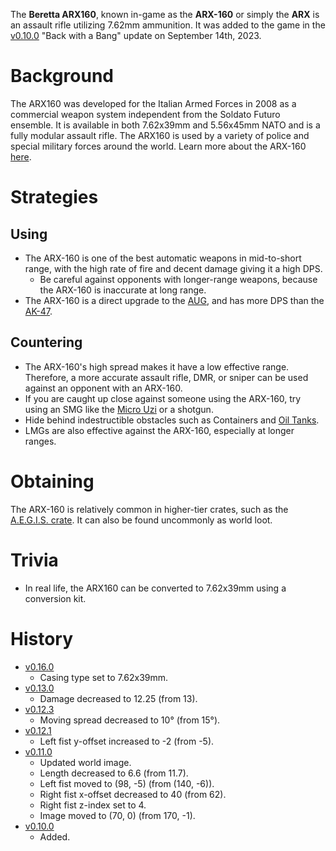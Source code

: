 The **Beretta ARX160**, known in-game as the **ARX-160** or simply the **ARX** is an assault rifle utilizing 7.62mm ammunition. It was added to the game in the [v0.10.0](https://github.com/HasangerGames/suroi/releases/tag/v0.10.0) "Back with a Bang" update on September 14th, 2023.

# Background

The ARX160 was developed for the Italian Armed Forces in 2008 as a commercial weapon system independent from the Soldato Futuro ensemble. It is available in both 7.62x39mm and 5.56x45mm NATO and is a fully modular assault rifle. The ARX160 is used by a variety of police and special military forces around the world. Learn more about the ARX-160 [here](https://en.wikipedia.org/wiki/Beretta_ARX160).

# Strategies

## Using

- The ARX-160 is one of the best automatic weapons in mid-to-short range, with the high rate of fire and decent damage giving it a high DPS.
  - Be careful against opponents with longer-range weapons, because the ARX-160 is inaccurate at long range.
- The ARX-160 is a direct upgrade to the [AUG](/weapons/guns/aug), and has more DPS than the [AK-47](/weapons/guns/ak47).

## Countering

- The ARX-160's high spread makes it have a low effective range. Therefore, a more accurate assault rifle, DMR, or sniper can be used against an opponent with an ARX-160.
- If you are caught up close against someone using the ARX-160, try using an SMG like the [Micro Uzi](/weapons/guns/micro_uzi) or a shotgun.
- Hide behind indestructible obstacles such as Containers and [Oil Tanks](/obstacles/oil_tank).
- LMGs are also effective against the ARX-160, especially at longer ranges.

# Obtaining

The ARX-160 is relatively common in higher-tier crates, such as the [A.E.G.I.S. crate](/obstacles/aegis_crate). It can also be found uncommonly as world loot.

# Trivia

- In real life, the ARX160 can be converted to 7.62x39mm using a conversion kit.

# History

- [v0.16.0](https://github.com/HasangerGames/suroi/releases/tag/v0.16.0)
  - Casing type set to 7.62x39mm.
- [v0.13.0](https://github.com/HasangerGames/suroi/releases/tag/v0.13.0)
  - Damage decreased to 12.25 (from 13).
- [v0.12.3](https://github.com/HasangerGames/suroi/releases/tag/v0.12.3)
  - Moving spread decreased to 10° (from 15°).
- [v0.12.1](https://github.com/HasangerGames/suroi/releases/tag/v0.12.1)
  - Left fist y-offset increased to -2 (from -5).
- [v0.11.0](https://github.com/HasangerGames/suroi/releases/tag/v0.11.0)
  - Updated world image.
  - Length decreased to 6.6 (from 11.7).
  - Left fist moved to (98, -5) (from  (140, -6)).
  - Right fist x-offset decreased to 40 (from 62).
  - Right fist z-index set to 4.
  - Image moved to (70, 0) (from 170, -1).
- [v0.10.0](https://github.com/HasangerGames/suroi/releases/tag/v0.10.0)
  - Added.
